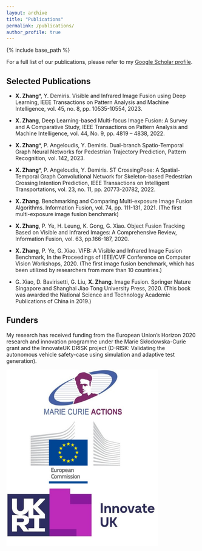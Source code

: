 ```yaml
---
layout: archive
title: "Publications"
permalink: /publications/
author_profile: true
---
```

{% include base_path %}

For a full list of our publications, please refer to my [Google Scholar profile](https://scholar.google.com/citations?user=w-7b36cAAAAJ&hl=en).

Selected Publications
---------------------

- **X. Zhang***, Y. Demiris. Visible and Infrared Image Fusion using Deep Learning, IEEE Transactions on Pattern Analysis and Machine Intelligence, vol. 45, no. 8, pp. 10535-10554, 2023.
 
- **X. Zhang**, Deep Learning-based Multi-focus Image Fusion: A Survey and A Comparative Study, IEEE Transactions on Pattern Analysis and Machine Intelligence, vol. 44, No. 9, pp. 4819 – 4838, 2022.

- **X. Zhang***, P. Angeloudis, Y. Demiris. Dual-branch Spatio-Temporal Graph Neural Networks for Pedestrian Trajectory Prediction, Pattern Recognition, vol. 142, 2023.

- **X. Zhang***, P. Angeloudis, Y. Demiris. ST CrossingPose: A Spatial-Temporal Graph Convolutional Network for Skeleton-based Pedestrian Crossing Intention Prediction, IEEE Transactions on Intelligent Transportations, vol. 23, no. 11, pp. 20773-20782, 2022.

- **X. Zhang**. Benchmarking and Comparing Multi-exposure Image Fusion Algorithms. Information Fusion, vol. 74, pp. 111-131, 2021. (The first multi-exposure image fusion benchmark)

- **X. Zhang**, P. Ye, H. Leung, K. Gong, G. Xiao. Object Fusion Tracking Based on Visible and Infrared  Images: A Comprehensive Review, Information Fusion, vol. 63, pp.166-187, 2020.

- **X. Zhang**, P. Ye, G. Xiao. VIFB: A Visible and Infrared Image Fusion Benchmark, In the Proceedings of IEEE/CVF Conference on Computer Vision Workshops, 2020. (The first image fusion benchmark, which has been utilized by researchers from more than 10 countries.)

- G. Xiao, D. Bavirisetti, G. Liu, **X. Zhang**. Image Fusion. Springer Nature Singapore and Shanghai Jiao Tong University Press, 2020. (This book was awarded the National Science and Technology Academic Publications of China in 2019.) 

Funders
--
My research has received funding from the European Union’s Horizon 2020 research and innovation programme under the Marie Skłodowska-Curie grant and the InnovateUK DRISK project (D-RISK: Validating the autonomous vehicle safety-case using simulation and adaptive test generation).

<img align="center" width="400" src="/images/marie-curie.jpg" style="margin-right: 15px" />

<img align="center" width="400" src="/images/eu.jpg" style="margin-right: 15px" />

<img align="center" width="400" src="/images/innovateuk.jpg" style="margin-right: 15px" />
